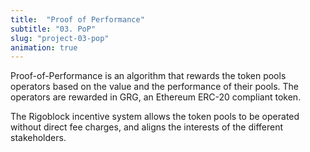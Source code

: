 ```yaml
---
title:  "Proof of Performance"
subtitle: "03. PoP"
slug: "project-03-pop"
animation: true
---
```


Proof-of-Performance is an algorithm that rewards the token pools operators based on the value and the performance of their pools. The operators are rewarded in GRG, an Ethereum ERC-20 compliant token.

The Rigoblock incentive system allows the token pools to be operated without direct fee charges, and aligns the interests of the different stakeholders.
